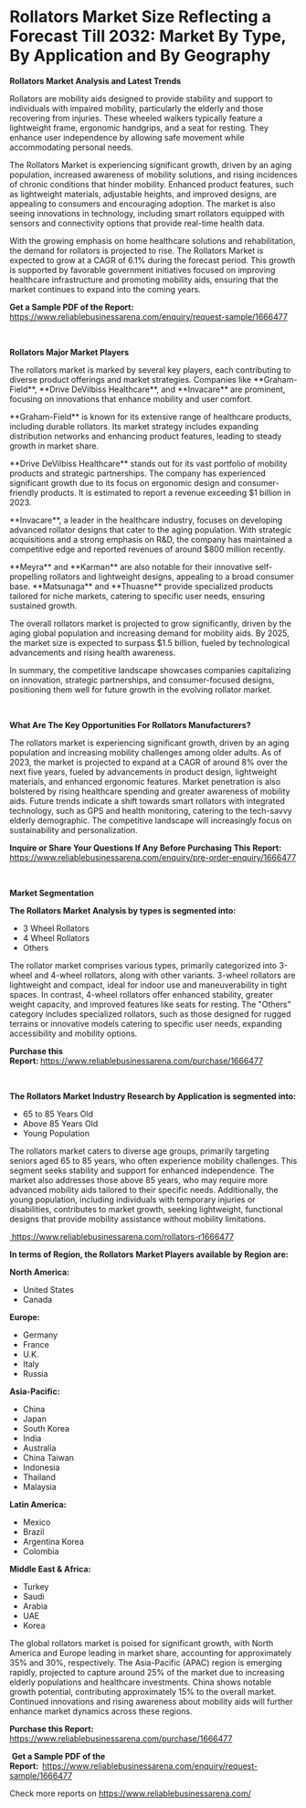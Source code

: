 <p><h1>Rollators Market Size Reflecting a Forecast Till 2032: Market By Type, By Application and By Geography</h1></p><p><strong>Rollators Market Analysis and Latest Trends</strong></p>
<p><p>Rollators are mobility aids designed to provide stability and support to individuals with impaired mobility, particularly the elderly and those recovering from injuries. These wheeled walkers typically feature a lightweight frame, ergonomic handgrips, and a seat for resting. They enhance user independence by allowing safe movement while accommodating personal needs.</p><p>The Rollators Market is experiencing significant growth, driven by an aging population, increased awareness of mobility solutions, and rising incidences of chronic conditions that hinder mobility. Enhanced product features, such as lightweight materials, adjustable heights, and improved designs, are appealing to consumers and encouraging adoption. The market is also seeing innovations in technology, including smart rollators equipped with sensors and connectivity options that provide real-time health data.</p><p>With the growing emphasis on home healthcare solutions and rehabilitation, the demand for rollators is projected to rise. The Rollators Market is expected to grow at a CAGR of 6.1% during the forecast period. This growth is supported by favorable government initiatives focused on improving healthcare infrastructure and promoting mobility aids, ensuring that the market continues to expand into the coming years.</p></p>
<p><strong>Get a Sample PDF of the Report:&nbsp;</strong> <a href="https://www.reliablebusinessarena.com/enquiry/request-sample/1666477?utm_campaign=3222&utm_medium=2&utm_source=Github&utm_content=ia&utm_term=06032025&utm_id=rollators">https://www.reliablebusinessarena.com/enquiry/request-sample/1666477</a></p>
<p>&nbsp;</p>
<p><strong>Rollators Major Market Players</strong></p>
<p><p>The rollators market is marked by several key players, each contributing to diverse product offerings and market strategies. Companies like **Graham-Field**, **Drive DeVilbiss Healthcare**, and **Invacare** are prominent, focusing on innovations that enhance mobility and user comfort. </p><p>**Graham-Field** is known for its extensive range of healthcare products, including durable rollators. Its market strategy includes expanding distribution networks and enhancing product features, leading to steady growth in market share.</p><p>**Drive DeVilbiss Healthcare** stands out for its vast portfolio of mobility products and strategic partnerships. The company has experienced significant growth due to its focus on ergonomic design and consumer-friendly products. It is estimated to report a revenue exceeding $1 billion in 2023.</p><p>**Invacare**, a leader in the healthcare industry, focuses on developing advanced rollator designs that cater to the aging population. With strategic acquisitions and a strong emphasis on R&D, the company has maintained a competitive edge and reported revenues of around $800 million recently.</p><p>**Meyra** and **Karman** are also notable for their innovative self-propelling rollators and lightweight designs, appealing to a broad consumer base. **Matsunaga** and **Thuasne** provide specialized products tailored for niche markets, catering to specific user needs, ensuring sustained growth.</p><p>The overall rollators market is projected to grow significantly, driven by the aging global population and increasing demand for mobility aids. By 2025, the market size is expected to surpass $1.5 billion, fueled by technological advancements and rising health awareness.</p><p>In summary, the competitive landscape showcases companies capitalizing on innovation, strategic partnerships, and consumer-focused designs, positioning them well for future growth in the evolving rollator market.</p></p>
<p>&nbsp;</p>
<p><strong>What Are The Key Opportunities For Rollators Manufacturers?</strong></p>
<p><p>The rollators market is experiencing significant growth, driven by an aging population and increasing mobility challenges among older adults. As of 2023, the market is projected to expand at a CAGR of around 8% over the next five years, fueled by advancements in product design, lightweight materials, and enhanced ergonomic features. Market penetration is also bolstered by rising healthcare spending and greater awareness of mobility aids. Future trends indicate a shift towards smart rollators with integrated technology, such as GPS and health monitoring, catering to the tech-savvy elderly demographic. The competitive landscape will increasingly focus on sustainability and personalization.</p></p>
<p><strong>Inquire or Share Your Questions If Any Before Purchasing This Report:</strong> <a href="https://www.reliablebusinessarena.com/enquiry/pre-order-enquiry/1666477?utm_campaign=3222&utm_medium=2&utm_source=Github&utm_content=ia&utm_term=06032025&utm_id=rollators">https://www.reliablebusinessarena.com/enquiry/pre-order-enquiry/1666477</a></p>
<p>&nbsp;</p>
<p><strong>Market Segmentation</strong></p>
<p><strong>The Rollators Market Analysis by types is segmented into:</strong></p>
<p><ul><li>3 Wheel Rollators</li><li>4 Wheel Rollators</li><li>Others</li></ul></p>
<p><p>The rollator market comprises various types, primarily categorized into 3-wheel and 4-wheel rollators, along with other variants. 3-wheel rollators are lightweight and compact, ideal for indoor use and maneuverability in tight spaces. In contrast, 4-wheel rollators offer enhanced stability, greater weight capacity, and improved features like seats for resting. The "Others" category includes specialized rollators, such as those designed for rugged terrains or innovative models catering to specific user needs, expanding accessibility and mobility options.</p></p>
<p><strong>Purchase this Report:&nbsp;</strong><a href="https://www.reliablebusinessarena.com/purchase/1666477?utm_campaign=3222&utm_medium=2&utm_source=Github&utm_content=ia&utm_term=06032025&utm_id=rollators">https://www.reliablebusinessarena.com/purchase/1666477</a></p>
<p>&nbsp;</p>
<p><strong>The Rollators Market Industry Research by Application is segmented into:</strong></p>
<p><ul><li>65 to 85 Years Old</li><li>Above 85 Years Old</li><li>Young Population</li></ul></p>
<p><p>The rollators market caters to diverse age groups, primarily targeting seniors aged 65 to 85 years, who often experience mobility challenges. This segment seeks stability and support for enhanced independence. The market also addresses those above 85 years, who may require more advanced mobility aids tailored to their specific needs. Additionally, the young population, including individuals with temporary injuries or disabilities, contributes to market growth, seeking lightweight, functional designs that provide mobility assistance without mobility limitations.</p></p>
<p><a href="https://www.reliablebusinessarena.com/rollators-r1666477?utm_campaign=3222&utm_medium=2&utm_source=Github&utm_content=ia&utm_term=06032025&utm_id=rollators">&nbsp;https://www.reliablebusinessarena.com/rollators-r1666477</a></p>
<p><strong>In terms of Region, the Rollators Market Players available by Region are:</strong></p>
<p>
    <p> <strong> North America: </strong>
        <ul>
            <li>United States</li>
            <li>Canada</li>
        </ul>
        </p> 
    <p> <strong> Europe: </strong>
        <ul>
            <li>Germany</li>
            <li>France</li>
            <li>U.K.</li>
            <li>Italy</li>
            <li>Russia</li>
        </ul>
        </p> 
    <p> <strong> Asia-Pacific: </strong>
        <ul>
            <li>China</li>
            <li>Japan</li>
            <li>South Korea</li>
            <li>India</li>
            <li>Australia</li>
            <li>China Taiwan</li>
            <li>Indonesia</li>
            <li>Thailand</li>
            <li>Malaysia</li>
        </ul>
        </p> 
    <p> <strong> Latin America: </strong>
        <ul>
            <li>Mexico</li>
            <li>Brazil</li>
            <li>Argentina Korea</li>
            <li>Colombia</li>
        </ul>
        </p> 
    <p> <strong> Middle East & Africa: </strong>
        <ul>
            <li>Turkey</li>
            <li>Saudi</li>
            <li>Arabia</li>
            <li>UAE</li>
            <li>Korea</li>
        </ul>
    </p>
    </p>
<p><p>The global rollators market is poised for significant growth, with North America and Europe leading in market share, accounting for approximately 35% and 30%, respectively. The Asia-Pacific (APAC) region is emerging rapidly, projected to capture around 25% of the market due to increasing elderly populations and healthcare investments. China shows notable growth potential, contributing approximately 15% to the overall market. Continued innovations and rising awareness about mobility aids will further enhance market dynamics across these regions.</p></p>
<p><strong>Purchase this Report: </strong><a href="https://www.reliablebusinessarena.com/purchase/1666477?utm_campaign=3222&utm_medium=2&utm_source=Github&utm_content=ia&utm_term=06032025&utm_id=rollators">https://www.reliablebusinessarena.com/purchase/1666477</a></p>
<p>&nbsp;<strong>Get a Sample PDF of the Report:&nbsp;&nbsp;</strong><a href="https://www.reliablebusinessarena.com/enquiry/request-sample/1666477?utm_campaign=3222&utm_medium=2&utm_source=Github&utm_content=ia&utm_term=06032025&utm_id=rollators">https://www.reliablebusinessarena.com/enquiry/request-sample/1666477</a></p>
<p><strong></strong></p>
<p>Check more reports on <a href="https://www.reliablebusinessarena.com/?utm_campaign=3222&utm_medium=2&utm_source=Github&utm_content=ia&utm_term=06032025&utm_id=rollators">https://www.reliablebusinessarena.com/</a></p>